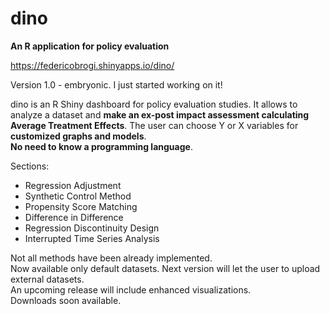 # dino
**An R application for policy evaluation**

https://federicobrogi.shinyapps.io/dino/

Version 1.0 - embryonic. I just started working on it!

dino is an R Shiny dashboard for policy evaluation studies. 
It allows to analyze a dataset and **make an ex-post impact assessment calculating Average Treatment Effects**.
The user can choose Y or X variables for **customized graphs and models**. <br>
**No need to know a programming language**.

Sections:
- Regression Adjustment
- Synthetic Control Method
- Propensity Score Matching
- Difference in Difference
- Regression Discontinuity Design
- Interrupted Time Series Analysis

Not all methods have been already implemented. <br>
Now available only default datasets. Next version will let the user to upload external datasets. <br>
An upcoming release will include enhanced visualizations. <br>
Downloads soon available.

